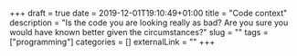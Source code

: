 +++ 
draft = true
date = 2019-12-01T19:10:49+01:00
title = "Code context"
description = "Is the code you are looking really as bad? Are you sure you would have known better given the circumstances?"
slug = "" 
tags = ["programming"]
categories = []
externalLink = ""
+++

